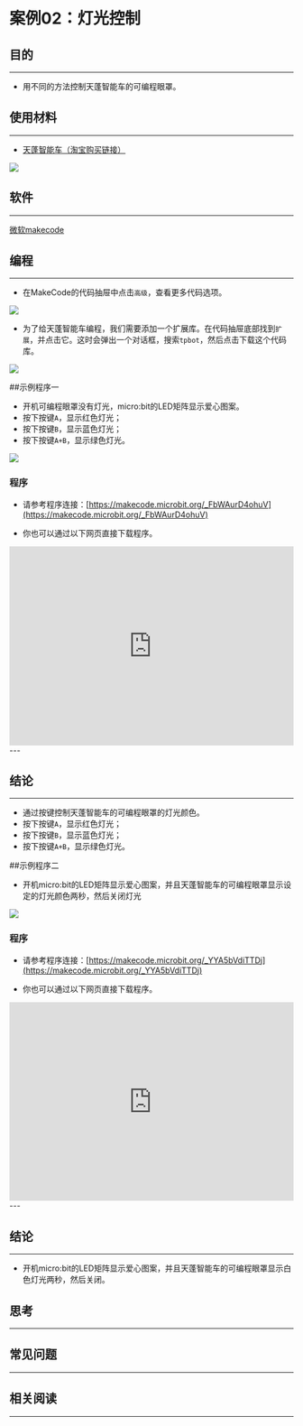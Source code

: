 # 案例02：灯光控制

## 目的
---
- 用不同的方法控制天蓬智能车的可编程眼罩。


## 使用材料
---

- [天蓬智能车（淘宝购买链接）](https://item.taobao.com/item.htm?ft=t&id=627045784239)


![](./images/TPBot_tianpeng_case_01_01.png)





## 软件
---
[微软makecode](https://makecode.microbit.org/#)


## 编程
---


- 在MakeCode的代码抽屉中点击`高级`，查看更多代码选项。

![](./images/TPBot_tianpeng_case_01_02.png)

- 为了给天蓬智能车编程，我们需要添加一个扩展库。在代码抽屉底部找到`扩展`，并点击它。这时会弹出一个对话框，搜索`tpbot`，然后点击下载这个代码库。

![](./images/TPBot_tianpeng_case_01_03.png)

##示例程序一
- 开机可编程眼罩没有灯光，micro:bit的LED矩阵显示爱心图案。
- 按下按键`A`，显示红色灯光；
- 按下按键`B`，显示蓝色灯光；
- 按下按键`A+B`，显示绿色灯光。



![](./images/TPBot_tianpeng_case_02_04.png)

### 程序
- 请参考程序连接：[https://makecode.microbit.org/_FbWAurD4ohuV](https://makecode.microbit.org/_FbWAurD4ohuV)

- 你也可以通过以下网页直接下载程序。

<div style="position:relative;height:0;padding-bottom:70%;overflow:hidden;"><iframe style="position:absolute;top:0;left:0;width:100%;height:100%;" src="https://makecode.microbit.org/#pub:_FbWAurD4ohuV" frameborder="0" sandbox="allow-popups allow-forms allow-scripts allow-same-origin"></iframe></div>  
---

## 结论
---

- 通过按键控制天蓬智能车的可编程眼罩的灯光颜色。
- 按下按键`A`，显示红色灯光；
- 按下按键`B`，显示蓝色灯光；
- 按下按键`A+B`，显示绿色灯光。

##示例程序二
- 开机micro:bit的LED矩阵显示爱心图案，并且天蓬智能车的可编程眼罩显示设定的灯光颜色两秒，然后关闭灯光

![](./images/TPBot_tianpeng_case_02_05.png)

### 程序
- 请参考程序连接：[https://makecode.microbit.org/_YYA5bVdiTTDj](https://makecode.microbit.org/_YYA5bVdiTTDj)

- 你也可以通过以下网页直接下载程序。

<div style="position:relative;height:0;padding-bottom:70%;overflow:hidden;"><iframe style="position:absolute;top:0;left:0;width:100%;height:100%;" src="https://makecode.microbit.org/#pub:_YYA5bVdiTTDj" frameborder="0" sandbox="allow-popups allow-forms allow-scripts allow-same-origin"></iframe></div>  
---

## 结论
---

- 开机micro:bit的LED矩阵显示爱心图案，并且天蓬智能车的可编程眼罩显示白色灯光两秒，然后关闭。


## 思考
---


## 常见问题
---


## 相关阅读  
---

